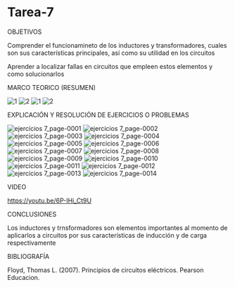 # Tarea-7

OBJETIVOS

Comprender el funcionamineto de los inductores y transformadores, cuales son sus características principales, así como su utilidad en los circuitos

Aprender a localizar fallas en circuitos que empleen estos elementos y como solucionarlos

MARCO TEORICO (RESUMEN)

![1](https://user-images.githubusercontent.com/116812951/218182891-dc4399b2-55e5-4d54-ae94-7235b55577e7.png)
![2](https://user-images.githubusercontent.com/116812951/218182929-04e3808d-78f1-4856-a457-448adbc6de50.png)
![1](https://user-images.githubusercontent.com/116812951/218183070-d01d5ab8-7847-4011-834d-b9a13cde4bbb.png)
![2](https://user-images.githubusercontent.com/116812951/218183122-d6518259-a53b-4b88-b311-3e2c55c3b1cc.png)

EXPLICACIÓN Y RESOLUCIÓN DE EJERCICIOS O PROBLEMAS

![ejercicios 7_page-0001](https://user-images.githubusercontent.com/116812951/218614509-24d038d3-ec47-443b-bbee-68f7d9744137.jpg)
![ejercicios 7_page-0002](https://user-images.githubusercontent.com/116812951/218614539-470550c4-3679-4128-adf0-26b0bf341b5b.jpg)
![ejercicios 7_page-0003](https://user-images.githubusercontent.com/116812951/218614561-b1c38af5-1778-47d9-b342-185cec606b59.jpg)
![ejercicios 7_page-0004](https://user-images.githubusercontent.com/116812951/218614594-eae87994-d313-415d-90b5-e79745f3c927.jpg)
![ejercicios 7_page-0005](https://user-images.githubusercontent.com/116812951/218614622-89aed4e7-5fb6-433c-b9af-4b353423852c.jpg)
![ejercicios 7_page-0006](https://user-images.githubusercontent.com/116812951/218614640-b443d2f4-2356-4c59-9d64-b8f15ef0c237.jpg)
![ejercicios 7_page-0007](https://user-images.githubusercontent.com/116812951/218614665-790f19bb-4e1a-426a-8788-004f908181ea.jpg)
![ejercicios 7_page-0008](https://user-images.githubusercontent.com/116812951/218614700-fe2cb4cf-c823-470f-84d9-ffc106850199.jpg)
![ejercicios 7_page-0009](https://user-images.githubusercontent.com/116812951/218614730-d26381ca-8b80-492d-8c57-8fba464f6c7d.jpg)
![ejercicios 7_page-0010](https://user-images.githubusercontent.com/116812951/218614766-7e6efe98-8c4e-4041-a689-8b0742f9bfa4.jpg)
![ejercicios 7_page-0011](https://user-images.githubusercontent.com/116812951/218614793-f6b2e519-62ec-4347-b160-a69dd57a045b.jpg)
![ejercicios 7_page-0012](https://user-images.githubusercontent.com/116812951/218614820-5ac5cebb-4275-4b9d-80d1-ec3a5a13dd30.jpg)
![ejercicios 7_page-0013](https://user-images.githubusercontent.com/116812951/218614855-8cc67f29-c4cc-4512-bd35-745abdecf2a6.jpg)
![ejercicios 7_page-0014](https://user-images.githubusercontent.com/116812951/218614891-002afda5-2c13-436f-915a-9049a90283cc.jpg)

VIDEO

https://youtu.be/6P-IHi_Ct9U

CONCLUSIONES

Los inductores y trnsformadores son elementos importantes al momento de aplicarlos a circuitos por sus características de inducción y de carga respectivamente

BIBLIOGRAFÍA

Floyd, Thomas L. (2007). Principios de circuitos eléctricos. Pearson Educacion.
